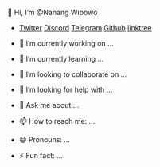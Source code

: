 👋 Hi, I’m @Nanang Wibowo

- [Twitter](https://twitter.com/nanangwibow0) [Discord](https://discordapp.com/users/843179143856521217) [Telegram](https://t.me/nanangwibowo) [Github](https://github.com/nanang472/) [linktree](https://linktr.ee/Nanang_Wibowo)

- 🔭 I’m currently working on ...
- 🌱 I’m currently learning ...
- 👯 I’m looking to collaborate on ...
- 🤔 I’m looking for help with ...
- 💬 Ask me about ...
- 📫 How to reach me: ...
- 😄 Pronouns: ...
- ⚡ Fun fact: ...

